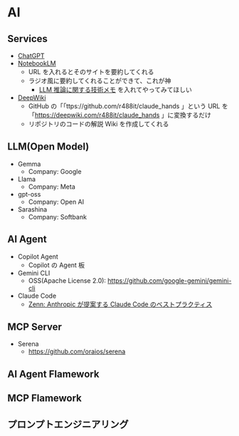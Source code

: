 # AI

## Services

- [ChatGPT](https://chatgpt.com/)
- [NotebookLM](https://notebooklm.google.com/)
  - URL を入れるとそのサイトを要約してくれる
  - ラジオ風に要約してくれることができて、これが神
    - [LLM 推論に関する技術メモ](https://zenn.dev/cube/books/460bb068d9613a/viewer/3b18b4) を入れてやってみてほしい
- [DeepWiki](https://deepwiki.com/)
  - GitHub の「「ttps://github.com/r488it/claude_hands 」という URL を「https://deepwiki.com/r488it/claude_hands 」に変換するだけ
  - リポジトリのコードの解説 Wiki を作成してくれる

## LLM(Open Model)

- Gemma
  - Company: Google
- Llama
  - Company: Meta
- gpt-oss
  - Company: Open AI
- Sarashina
  - Company: Softbank

## AI Agent

- Copilot Agent
  - Copilot の Agent 板
- Gemini CLI
  - OSS(Apache License 2.0): https://github.com/google-gemini/gemini-cli
- Claude Code
  - [Zenn: Anthropic が提案する Claude Code のベストプラクティス](https://zenn.dev/ueshiii/articles/6b7561f1a1daae)

## MCP Server

- Serena
  - https://github.com/oraios/serena

## AI Agent Flamework

## MCP Flamework

## プロンプトエンジニアリング

##
